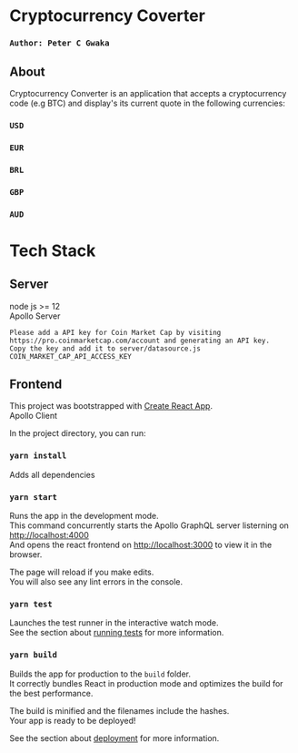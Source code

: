 # Cryptocurrency Coverter
### `Author: Peter C Gwaka`
## About

Cryptocurrency Converter is an application that accepts a cryptocurrency code (e.g BTC) and display's its current quote in the following currencies:
### `USD`
### `EUR`
### `BRL`
### `GBP`
### `AUD`

# Tech Stack

## Server
node js >= 12\
Apollo Server

```
Please add a API key for Coin Market Cap by visiting https://pro.coinmarketcap.com/account and generating an API key.
Copy the key and add it to server/datasource.js COIN_MARKET_CAP_API_ACCESS_KEY
```

## Frontend
This project was bootstrapped with [Create React App](https://github.com/facebook/create-react-app).\
Apollo Client

In the project directory, you can run:

### `yarn install`
Adds all dependencies

### `yarn start`

Runs the app in the development mode.\
This command concurrently starts the Apollo GraphQL server listerning on [http://localhost:4000](http://localhost:4000)\
And opens the react frontend on [http://localhost:3000](http://localhost:3000) to view it in the browser.

The page will reload if you make edits.\
You will also see any lint errors in the console.

### `yarn test`

Launches the test runner in the interactive watch mode.\
See the section about [running tests](https://facebook.github.io/create-react-app/docs/running-tests) for more information.

### `yarn build`

Builds the app for production to the `build` folder.\
It correctly bundles React in production mode and optimizes the build for the best performance.

The build is minified and the filenames include the hashes.\
Your app is ready to be deployed!

See the section about [deployment](https://facebook.github.io/create-react-app/docs/deployment) for more information.

